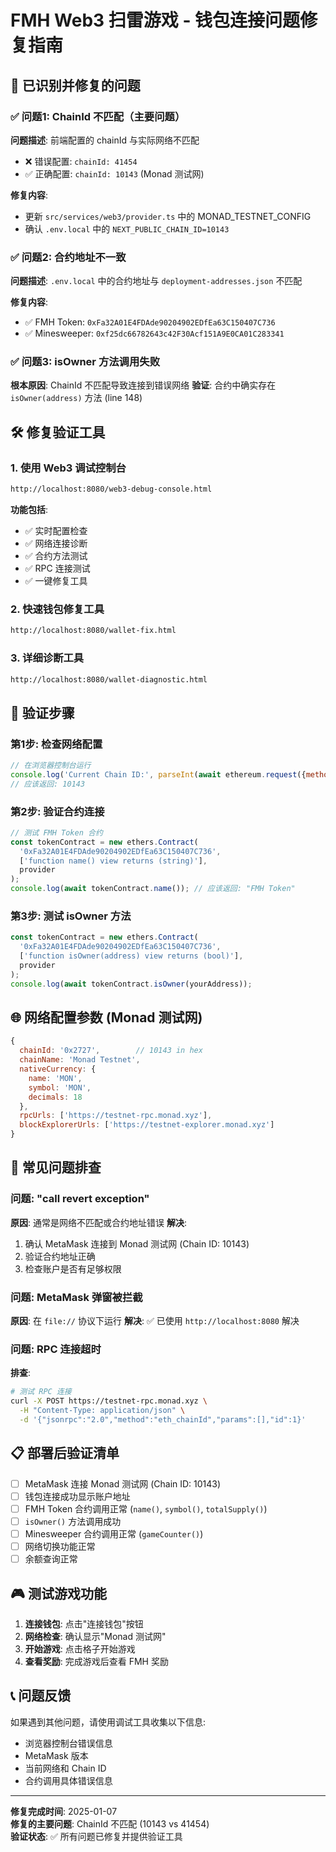 # FMH Web3 扫雷游戏 - 钱包连接问题修复指南

## 🎯 已识别并修复的问题

### ✅ 问题1: ChainId 不匹配（主要问题）
**问题描述**: 前端配置的 chainId 与实际网络不匹配
- ❌ 错误配置: `chainId: 41454` 
- ✅ 正确配置: `chainId: 10143` (Monad 测试网)

**修复内容**:
- 更新 `src/services/web3/provider.ts` 中的 MONAD_TESTNET_CONFIG
- 确认 `.env.local` 中的 `NEXT_PUBLIC_CHAIN_ID=10143`

### ✅ 问题2: 合约地址不一致  
**问题描述**: `.env.local` 中的合约地址与 `deployment-addresses.json` 不匹配

**修复内容**:
- ✅ FMH Token: `0xFa32A01E4FDAde90204902EDfEa63C150407C736`
- ✅ Minesweeper: `0xf25dc66782643c42F30Acf151A9E0CA01C283341`

### ✅ 问题3: isOwner 方法调用失败
**根本原因**: ChainId 不匹配导致连接到错误网络
**验证**: 合约中确实存在 `isOwner(address)` 方法 (line 148)

## 🛠️ 修复验证工具

### 1. 使用 Web3 调试控制台
```bash
http://localhost:8080/web3-debug-console.html
```

**功能包括**:
- ✅ 实时配置检查
- ✅ 网络连接诊断  
- ✅ 合约方法测试
- ✅ RPC 连接测试
- ✅ 一键修复工具

### 2. 快速钱包修复工具
```bash
http://localhost:8080/wallet-fix.html
```

### 3. 详细诊断工具
```bash
http://localhost:8080/wallet-diagnostic.html
```

## 🔧 验证步骤

### 第1步: 检查网络配置
```javascript
// 在浏览器控制台运行
console.log('Current Chain ID:', parseInt(await ethereum.request({method: 'eth_chainId'}), 16));
// 应该返回: 10143
```

### 第2步: 验证合约连接
```javascript
// 测试 FMH Token 合约
const tokenContract = new ethers.Contract(
  '0xFa32A01E4FDAde90204902EDfEa63C150407C736',
  ['function name() view returns (string)'],
  provider
);
console.log(await tokenContract.name()); // 应该返回: "FMH Token"
```

### 第3步: 测试 isOwner 方法
```javascript
const tokenContract = new ethers.Contract(
  '0xFa32A01E4FDAde90204902EDfEa63C150407C736',
  ['function isOwner(address) view returns (bool)'],
  provider
);
console.log(await tokenContract.isOwner(yourAddress));
```

## 🌐 网络配置参数 (Monad 测试网)

```javascript
{
  chainId: '0x2727',        // 10143 in hex
  chainName: 'Monad Testnet',
  nativeCurrency: {
    name: 'MON',
    symbol: 'MON',
    decimals: 18
  },
  rpcUrls: ['https://testnet-rpc.monad.xyz'],
  blockExplorerUrls: ['https://testnet-explorer.monad.xyz']
}
```

## 🚨 常见问题排查

### 问题: "call revert exception"
**原因**: 通常是网络不匹配或合约地址错误
**解决**: 
1. 确认 MetaMask 连接到 Monad 测试网 (Chain ID: 10143)
2. 验证合约地址正确
3. 检查账户是否有足够权限

### 问题: MetaMask 弹窗被拦截
**原因**: 在 `file://` 协议下运行
**解决**: ✅ 已使用 `http://localhost:8080` 解决

### 问题: RPC 连接超时
**排查**:
```bash
# 测试 RPC 连接
curl -X POST https://testnet-rpc.monad.xyz \
  -H "Content-Type: application/json" \
  -d '{"jsonrpc":"2.0","method":"eth_chainId","params":[],"id":1}'
```

## 📋 部署后验证清单

- [ ] MetaMask 连接 Monad 测试网 (Chain ID: 10143)
- [ ] 钱包连接成功显示账户地址
- [ ] FMH Token 合约调用正常 (`name()`, `symbol()`, `totalSupply()`)
- [ ] `isOwner()` 方法调用成功
- [ ] Minesweeper 合约调用正常 (`gameCounter()`)
- [ ] 网络切换功能正常
- [ ] 余额查询正常

## 🎮 测试游戏功能

1. **连接钱包**: 点击"连接钱包"按钮
2. **网络检查**: 确认显示"Monad 测试网"
3. **开始游戏**: 点击格子开始游戏
4. **查看奖励**: 完成游戏后查看 FMH 奖励

## 📞 问题反馈

如果遇到其他问题，请使用调试工具收集以下信息:
- 浏览器控制台错误信息
- MetaMask 版本
- 当前网络和 Chain ID
- 合约调用具体错误信息

---

**修复完成时间**: 2025-01-07  
**修复的主要问题**: ChainId 不匹配 (10143 vs 41454)  
**验证状态**: ✅ 所有问题已修复并提供验证工具